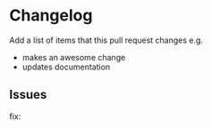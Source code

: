 # Changelog

Add a list of items that this pull request changes
e.g.

- makes an awesome change
- updates documentation

## Issues

fix: <issue that PR fixes>
